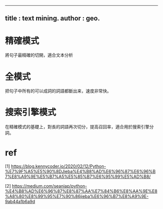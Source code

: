 ------
title : text mining.
author : geo.
------

# 精確模式

將句子最精確的切開，適合文本分析

# 全模式

把句子中所有的可以成詞的詞語都斷出来，速度非常快。

# 搜索引擎模式

在精確模式的基礎上，對長的詞語再次切分，提高召回率，適合用於搜索引擎分詞。

# ref

[1] https://blog.kennycoder.io/2020/02/12/Python-%E7%9F%A5%E5%90%8DJieba%E4%B8%AD%E6%96%87%E6%96%B7%E8%A9%9E%E5%B7%A5%E5%85%B7%E6%95%99%E5%AD%B8/

[2] https://medium.com/seaniap/python-%E4%B8%AD%E6%96%87%E8%87%AA%E7%84%B6%E8%AA%9E%E8%A8%80%E8%99%95%E7%90%86jieba%E6%96%B7%E8%A9%9E-9ab44a1b6a9d
